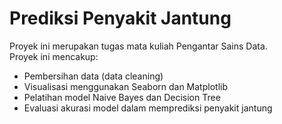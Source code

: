 # Prediksi Penyakit Jantung

Proyek ini merupakan tugas mata kuliah Pengantar Sains Data.   
Proyek ini mencakup: 
- Pembersihan data (data cleaning)
- Visualisasi menggunakan Seaborn dan Matplotlib
- Pelatihan model Naive Bayes dan Decision Tree
- Evaluasi akurasi model dalam memprediksi penyakit jantung



